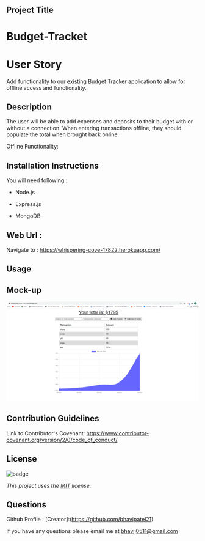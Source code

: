 
## Project Title

# Budget-Tracket

# User Story
Add functionality to our existing Budget Tracker application to allow for offline access and functionality.

## Description
The user will be able to add expenses and deposits to their budget with or without a connection. When entering transactions offline, they should populate the total when brought back online.

Offline Functionality:

## Installation Instructions
You will need following  :

* Node.js

* Express.js

* MongoDB

## Web Url :

Navigate to : https://whispering-cove-17822.herokuapp.com/

## Usage

## Mock-up 
![Workout tracker homepage](./public/assets/images/screenshots/budgettracker_01.png)



## Contribution Guidelines
Link to Contributor's Covenant: https://www.contributor-covenant.org/version/2/0/code_of_conduct/

## License
![badge](https://img.shields.io/badge/license-MIT-blueviolet)

*This project uses the [MIT](https://spdx.org/licenses/MIT.html) license.*


## Questions
Github Profile : [Creator]:(https://github.com/bhavipatel21)

If you have any questions please email me at bhavij0511@gmail.com
